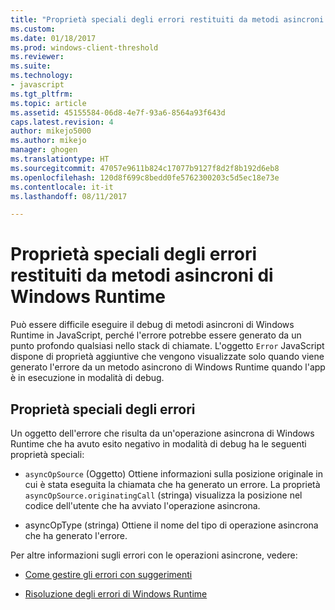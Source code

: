 ```yaml
---
title: "Proprietà speciali degli errori restituiti da metodi asincroni di Windows Runtime | Microsoft Docs"
ms.custom: 
ms.date: 01/18/2017
ms.prod: windows-client-threshold
ms.reviewer: 
ms.suite: 
ms.technology:
- javascript
ms.tgt_pltfrm: 
ms.topic: article
ms.assetid: 45155584-06d8-4e7f-93a6-8564a93f643d
caps.latest.revision: 4
author: mikejo5000
ms.author: mikejo
manager: ghogen
ms.translationtype: HT
ms.sourcegitcommit: 47057e9611b824c17077b9127f8d2f8b192d6eb8
ms.openlocfilehash: 120d8f699c8bedd0fe5762300203c5d5ec18e73e
ms.contentlocale: it-it
ms.lasthandoff: 08/11/2017

---
```

# <a name="special-error-properties-from-asynchronous-windows-runtime-methods"></a>Proprietà speciali degli errori restituiti da metodi asincroni di Windows Runtime
Può essere difficile eseguire il debug di metodi asincroni di Windows Runtime in JavaScript, perché l'errore potrebbe essere generato da un punto profondo qualsiasi nello stack di chiamate. L'oggetto `Error` JavaScript dispone di proprietà aggiuntive che vengono visualizzate solo quando viene generato l'errore da un metodo asincrono di Windows Runtime quando l'app è in esecuzione in modalità di debug.  
  
## <a name="special-error-properties"></a>Proprietà speciali degli errori  
 Un oggetto dell'errore che risulta da un'operazione asincrona di Windows Runtime che ha avuto esito negativo in modalità di debug ha le seguenti proprietà speciali:  
  
-   `asyncOpSource` (Oggetto) Ottiene informazioni sulla posizione originale in cui è stata eseguita la chiamata che ha generato un errore. La proprietà `asyncOpSource.originatingCall` (stringa) visualizza la posizione nel codice dell'utente che ha avviato l'operazione asincrona.  
  
-   asyncOpType (stringa) Ottiene il nome del tipo di operazione asincrona che ha generato l'errore.  
  
 Per altre informazioni sugli errori con le operazioni asincrone, vedere:  
  
-   [Come gestire gli errori con suggerimenti](https://msdn.microsoft.com/en-us/library/windows/apps/hh700337.aspx)  
  
-   [Risoluzione degli errori di Windows Runtime](http://msdn.microsoft.com/en-us/1ef7d7df-82ac-441d-8ad0-54ab1318de64)

